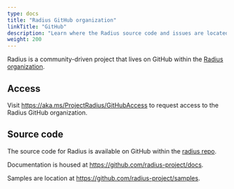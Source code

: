 ```yaml
---
type: docs
title: "Radius GitHub organization"
linkTitle: "GitHub"
description: "Learn where the Radius source code and issues are located"
weight: 200
---
```


Radius is a community-driven project that lives on GitHub within the [Radius organization](https://github.com/radius-project).

## Access

Visit https://aka.ms/ProjectRadius/GitHubAccess to request access to the Radius GitHub organization.

## Source code

The source code for Radius is available on GitHub within the [radius repo](https://github.com/radius-project/radius).

Documentation is housed at https://github.com/radius-project/docs.

Samples are location at https://github.com/radius-project/samples.